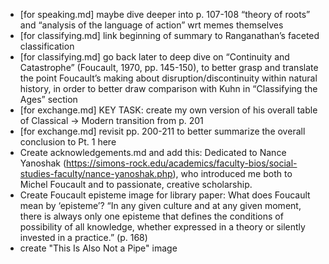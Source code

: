 
* [for speaking.md] maybe dive deeper into p. 107-108 “theory of roots” and “analysis of the language of action” wrt memes themselves
* [for classifying.md] link beginning of summary to Ranganathan’s faceted classification
* [for classifying.md] go back later to deep dive on “Continuity and Catastrophe” (Foucault, 1970, pp. 145-150), to better grasp and translate the point Foucault’s making about disruption/discontinuity within natural history, in order to better draw comparison with Kuhn in “Classifying the Ages” section
* [for exchange.md] KEY TASK: create my own version of his overall table of Classical -> Modern transition from p. 201
* [for exchange.md] revisit pp. 200-211 to better summarize the overall conclusion to Pt. 1 here
* Create acknowledgements.md and add this: Dedicated to Nance Yanoshak (https://simons-rock.edu/academics/faculty-bios/social-studies-faculty/nance-yanoshak.php), who introduced me both to Michel Foucault and to passionate, creative scholarship.
* Create Foucault episteme image for library paper: What does Foucault mean by ‘episteme’?
“In any given culture and at any given moment, there is always only one episteme that defines the conditions of possibility of all knowledge, whether expressed in a theory or silently invested in a practice.” (p. 168)
* create "This Is Also Not a Pipe" image

